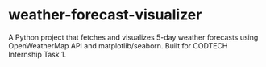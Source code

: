 # weather-forecast-visualizer
 A Python project that fetches and visualizes 5-day weather forecasts using OpenWeatherMap API and matplotlib/seaborn. Built for CODTECH Internship Task 1.
